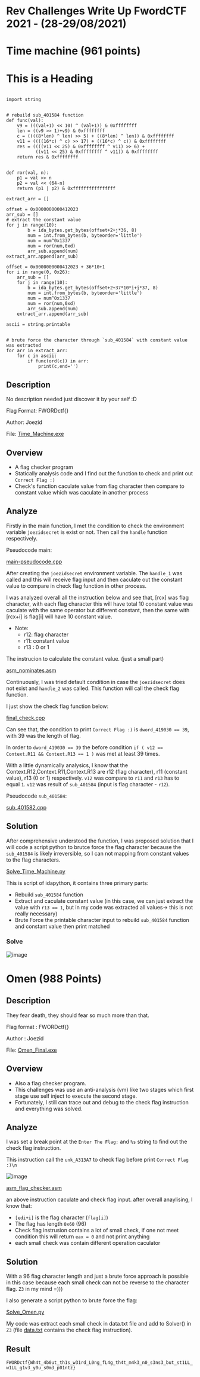 # **Rev Challenges Write Up FwordCTF 2021 - (28-29/08/2021)**
# Time machine (961 points)

<h1>This is a Heading</h1>

<pre><code>
import string


# rebuild sub_401584 function
def func(val):
    v9 = (((val+1) << 10) ^ (val+1)) & 0xffffffff
    len = ((v9 >> 1)+v9) & 0xffffffff
    c = ((((8*len) ^ len) >> 5) + ((8*len) ^ len)) & 0xffffffff
    v11 = ((((16*c) ^ c) >> 17) + ((16*c) ^ c)) & 0xffffffff
    res = ((((v11 << 25) & 0xffffffff ^ v11) >> 6) +
           ((v11 << 25) & 0xffffffff ^ v11)) & 0xffffffff
    return res & 0xffffffff


def ror(val, n):
    p1 = val >> n
    p2 = val << (64-n)
    return (p1 | p2) & 0xffffffffffffffff

extract_arr = []

offset = 0x0000000000412023
arr_sub = []
# extract the constant value
for j in range(10):
        b = ida_bytes.get_bytes(offset+2+j*36, 8)
        num = int.from_bytes(b, byteorder='little')
        num = num^0x1337
        num = ror(num,0xd)
        arr_sub.append(num)
extract_arr.append(arr_sub)

offset = 0x0000000000412023 + 36*10+1
for i in range(0, 0x26):
    arr_sub = []
    for j in range(10):
        b = ida_bytes.get_bytes(offset+2+37*10*i+j*37, 8)
        num = int.from_bytes(b, byteorder='little')
        num = num^0x1337
        num = ror(num,0xd)
        arr_sub.append(num)
    extract_arr.append(arr_sub)

ascii = string.printable


# brute force the character through `sub_401584` with constant value was extracted
for arr in extract_arr:
    for c in ascii:
        if func(ord(c)) in arr:
            print(c,end='')
</code></pre>


## Description

No description needed just discover it by your self :D

Flag Format: FWORDctf{}

Author: Joezid 

File: [Time_Machine.exe](https://github.com/IxZZZ/CTF_JOINED/blob/main/FwordCTF/RE/Time%20Machine/Time_Machine.exe?raw=true)

## Overview 

- A flag checker program
- Statically analysis code and I find out the function to check and print out `Correct Flag :)`
- Check's function caculate value from flag character then compare to constant value which was caculate in another process

## Analyze

Firstly in the main function, I met the condition to check the environment variable `joezidsecret` is exist or not. Then call the `handle` function respectively.

Pseudocode main:

[main-pseudocode.cpp](main-pseudocode.cpp.md ':include')

After creating the `joezidsecret` environment variable. The `handle_1` was called and this will receive flag input and then caculate out the constant value to compare in check flag function in other process.

I was analyzed overall all the instruction below and see that, [rcx] was flag character, with each flag character this will have total 10 constant value was caculate with the same operator but different constant, then the same with [rcx+i] is flag[i] will have 10 constant value.
- Note: 
  - r12: flag character
  - r11: constant value
  - r13 : 0 or 1

The instrucion to calculate the constant value. (just a small part)

[asm_nominates.asm](asm_nominates.asm.md ':include')


Continuously, I was tried default condition in case the `joezidsecret` does not exist and `handle_2` was called. This function will call the check flag function.

I just show the check flag function below:

[final_check.cpp](final_check.cpp.md ':include')

Can see that, the condition to print `Correct Flag :)` is `dword_419030 == 39`, with 39 was the length of flag.

In order to `dword_419030 == 39` the before condition `if ( v12 == Context.R11 && Context.R13 == 1 )` was met at least 39 times.

With a little dynamically analysics, I know that the Context.R12,Context.R11,Context.R13 are r12 (flag character), r11 (constant value), r13 (0 or 1) respectively. `v12` was compare to `r11` and `r13` has to equal `1`. `v12` was result of `sub_401584` (input is flag character - `r12`).

Pseudocode `sub_401584`:

[sub_401582.cpp](sub_401584.cpp.md ':include')

## Solution

After comprehensive understood the function, I was proposed solution that I will code a script python to brutce force the flag character because the `sub_401584` is likely irreversible, so I can not mapping from constant values to the flag characters.

[Solve_Time_Machine.py](Solve_Time_Machine.py.md ':include')

This is script of idapython, it contains three primary parts:

- Rebuild `sub_401584` function
- Extract and caculate constant value (in this case, we can just extract the value with `r13 == 1`, but in my code was extracted all values-> this is not really necessary)
- Brute Force the printable character input to rebuild `sub_401584` function and constant value then print matched

### Solve
![image](https://user-images.githubusercontent.com/31529599/131258401-5a158dab-b7e5-48d2-9a4b-ece6a62c7111.png)


# Omen (988 Points)

## Description

They fear death, they should fear so much more than that.

Flag format : FWORDctf{}

Author : Joezid

File: [Omen_Final.exe](https://github.com/IxZZZ/CTF_JOINED/blob/main/FwordCTF/RE/Omen/Omen_Final.exe?raw=true)

## Overview

- Also a flag checker program.
- This challenges was use an anti-analysis (vm) like two stages which first stage use self inject to execute the second stage.
- Fortunately, I still can trace out and debug to the check flag instruction and everything was solved.

## Analyze

I was set a break point at the `Enter The Flag:` and `%s` string to find out the check flag instruction.

This instruction call the `unk_A313A7` to check flag before print `Correct Flag :)\n`

![image](https://user-images.githubusercontent.com/31529599/131258958-7b25bbde-e668-4d55-a5ad-c4ea70c696a7.png)

[asm_flag_checker.asm](asm_flag_checker.asm.md ':include')

an above instruction caculate and check flag input. after overall anaylising, I know that:
- `[edi+i]` is the flag character (`flag[i]`)
- The flag has length `0x60` (96)
- Check flag instrusion contains a lot of small check, if one not meet condition this will return `eax = 0` and not print anything
- each small check was contain different operation caculator

## Solution

With a 96 flag character length and just a brute force approach is possible in this case because each small check can not be reverse to the character flag. `Z3` in my mind =)))

I also generate a script python to brute force the flag:

[Solve_Omen.py](Solve_Omen.py.md ':include')


My code was extract each small check in data.txt file and add to Solver() in `Z3` (file [data.txt](https://raw.githubusercontent.com/IxZZZ/CTF_JOINED/main/FwordCTF/RE/Omen/data.txt) contains the check flag instruction).

## Result

`FWORDctf{Wh4t_4b0ut_th1s_w31rd_L0ng_fL4g_th4t_m4k3_n0_s3ns3_but_st1LL_w1LL_g1v3_y0u_s0m3_p01ntz}`





